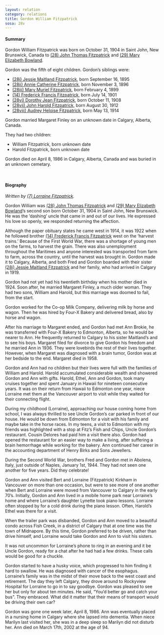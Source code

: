 ```yaml
---
layout: relation
category: relations
title: Gordon William Fitzpatrick
sosa: 28v
---
```


#### Summary

Gordon William Fitzpatrick was born on October 31, 1904 in Saint John, New Brunswick, Canada to [(28) John Thomas Fitzpatrick](/28-john-thomas-fitzpatrick/) and [(29) Mary Elizabeth Bowland](/29-mary-elizabeth-bowland/).

Gordon was the fifth of eight children. Gordon’s siblings were:

* [(28i) Jessie Maitland Fitzpatrick](/28i-jessie-maitland-fitzpatrick/), born September 16, 1895
* [(28ii) Annie Catherine Fitzpatrick](/28ii-annie-catherine-fitzpatrick/), born November 3, 1896
* [(28iii) Mary Muriel Fitzpatrick](/28iii-mary-muriel-fitzpatrick/), born February 4, 1899
* [(14) Frederick Francis Fitzpatrick](/14-frederick-francis-fitzpatrick/), born July 14, 1901
* [(28vi) Dorothy Jean Fitzpatrick](/28vi-dorothy-jean-fitzpatrick), born October 11, 1908
* [(28vii) John Harold Fitzpatrick](/28vii-john-harold-fitzpatrick), born August 30, 1912
* [(28viii) Audrey Heloise Fitzpatrick](/28viii-audrey-heloise-fitzpatrick), born May 13, 1914

Gordon married Margaret Finley on an unknown date in Calgary, Alberta, Canada.

They had two children:

* William Fitzpatrick, born unknown date
* Harold Fitzpatrick, born unknown date

Gordon died on April 8, 1986 in Calgary, Alberta, Canada and was buried in an unknown cemetary.

<br>

#### Biography

*Written by [(7) Lorraine Fitzpatrick](/7-h-lorraine-fitzpatrick/).*

Gordon William was [(28) John Thomas Fitzpatrick](/28-john-thomas-fitzpatrick/) and [(29) Mary Elizabeth Bowland](/29-mary-elizabeth-bowland/)’s second son born October 31, 1904 in Saint John, New Brunswick. He was the ‘dashing’ uncle that came in and out of our lives. He expressed his love so openly, we responded returning the affection.

Although the paper obituary states he came west in 1914, it was 1922 when he followed brother [(14) Frederick Francis Fitzpatrick](/14-frederick-francis-fitzpatrick/) west on the ‘harvest trains.’ Because of the First World War, there was a shortage of young men on the farms, to harvest the grain. There was also unemployment throughout the Maritimes and anyone interested was transported from farm to farm, across the country, until the harvest was brought in. Gordon made it to Calgary, Alberta, and both Fred and Gordon boarded with their sister [(28i) Jessie Maitland Fitzpatrick](/28i-jessie-maitland-fitzpatrick/) and her family, who had arrived in Calgary in 1919.

Gordon had not yet had his twentieth birthday when his mother died in 1924. Soon after, he married Margaret Finley, a much older woman. They had two sons, William and Harold, but this marriage was doomed to fail, from the start.

Gordon worked for the Co-op Milk Company, delivering milk by horse and wagon. Then he was hired by Four-X Bakery and delivered bread, also by horse and wagon.

After his marriage to Margaret ended, and Gordon had met Ann Brokie, he was transferred with Four-X Bakery to Edmonton, Alberta, so he would be nearer to Ann. He frequently returned to Calgary to his sister Maitland’s and to see his boys. Margaret filed for divorce to give Gordon his freedom and he married Ann in 1936. They were lovebirds the rest of their lives together. However, when Margaret was diagnosed with a brain tumor, Gordon was at her bedside to the end. Margaret died in 1958.

Gordon and Ann had no children but their lives were full with the families of William and Harold. Harold accumulated considerable wealth and showered Gordon and Ann with gifts. Harold, Ethel, Ann and Gordon, took many cruises together and spent January in Hawaii for nineteen consecutive years. It was on their return from Hawaii to Edmonton one year, niece Lorraine met them at the Vancouver airport to visit while they waited for their connecting flight.

During my childhood (Lorraine), approaching our house coming home from school, I was always thrilled to see Uncle Gordon’s car parked in front of our house. He would be down from Edmonton for a visit with his family and maybe take in the horse races. In my teens, a visit to Edmonton with my friends was highlighted with a stop at Fitz’s Fish and Chips, Uncle Gordon’s restaurant. Cousin Delores had paid him a visit there also. Gordon had opened the restaurant for an easier way to make a living, after suffering a brain hemorrhage while working for the bakery. Ann continued her career in the accounting department of Henry Birks and Sons Jewellers.

During the Second World War, brothers Fred and Gordon met in Abolena, Italy, just outside of Naples, January 1st, 1944. They had not seen one another for five years. Did they celebrate!

Gordon and Ann visited Bert and Lorraine (Fitzpatrick) Kirkham in Vancouver on more than one occasion, but were to see more of one another when Bert and Lorraine were moved from Vancouver to Calgary in the early 70’s. Initially, Gordon and Ann lived in a mobile home park near Lorraine’s home and where Lorraine’s daughter Lynette took piano lessons. Lorraine often stopped by for a cold drink during the piano lesson. Often, Harold’s Ethel was there for a visit.

When the trailer park was disbanded, Gordon and Ann moved to a beautiful condo across Fish Creek, in a district of Calgary that at one time was the town of Midnapore. By this time, Gordon preferred to be driven, rather than drive himself, and Lorraine would take Gordon and Ann to visit his sisters.

It was not uncommon for Lorraine’s phone to ring in an evening and it be Uncle Gordon, ready for a chat after he had had a few drinks. These calls would be good for a chuckle.

Gordon started to have a husky voice, which progressed to him finding it hard to swallow. He was diagnosed with cancer of the esophagus. Lorraine’s family was in the midst of their move back to the west coast and retirement. The day they left Calgary, they drove around to Rockyview Hospital for Lorraine to go in to say goodbye. Gordon was pleased to see her but only for about ten minutes. He said, “You’d better go and catch your bus”. They embraced. What did it matter that their means of transport would be driving their own car?

Gordon was gone one week later, April 8, 1986. Ann was eventually placed in a nursing home in Calgary where she lapsed into dementia. When niece Marilyn last visited her, she was in a deep sleep so Marilyn did not disturb her. Ann died on March 17th, 2002 at the age of 94.
